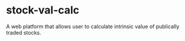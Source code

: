 # stock-val-calc
A web platform that allows user to calculate intrinsic value of publically traded stocks.
